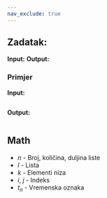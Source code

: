 ```yaml
---
nav_exclude: true
---
```


## Zadatak:
**Input:**
**Output:**
### Primjer
**Input:**
```
```
**Output:**
```
```



## Math

- $n$ - Broj, količina, duljina liste
- $l$ - Lista
- $k$ - Elementi niza
- $i$, $j$ - Indeks
- $t_n$ - Vremenska oznaka

